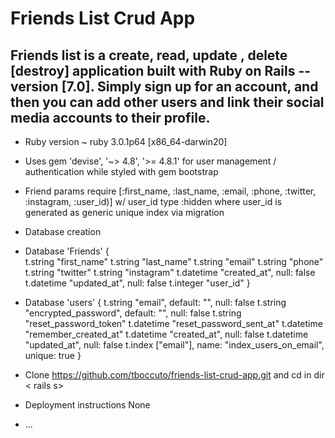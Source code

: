 # Friends List Crud App

## Friends list is a create, read, update , delete [destroy] application built with Ruby on Rails --version [7.0]. Simply sign up for an account, and then you can add other users and link their social media accounts to their profile.


* Ruby version ~ ruby 3.0.1p64  [x86_64-darwin20]

* Uses gem 'devise', '~> 4.8', '>= 4.8.1' for user management / authentication while styled with  gem bootstrap

- Friend params require [:first_name, :last_name, :email, :phone, :twitter, :instagram, :user_id)] w/ user_id type :hidden where user_id is generated as generic unique index via migration

* Database creation
 - Database 'Friends' {    
    t.string "first_name"
    t.string "last_name"
    t.string "email"
    t.string "phone"
    t.string "twitter"
    t.string "instagram"
    t.datetime "created_at", null: false
    t.datetime "updated_at", null: false
    t.integer "user_id"
    }
    
 - Database 'users' {
    t.string "email", default: "", null: false
    t.string "encrypted_password", default: "", null: false
    t.string "reset_password_token"
    t.datetime "reset_password_sent_at"
    t.datetime "remember_created_at"
    t.datetime "created_at", null: false
    t.datetime "updated_at", null: false
    t.index ["email"], name: "index_users_on_email", unique: true
   }

* Clone https://github.com/tboccuto/friends-list-crud-app.git and cd in dir < rails s>

* Deployment instructions
  None

* ...
